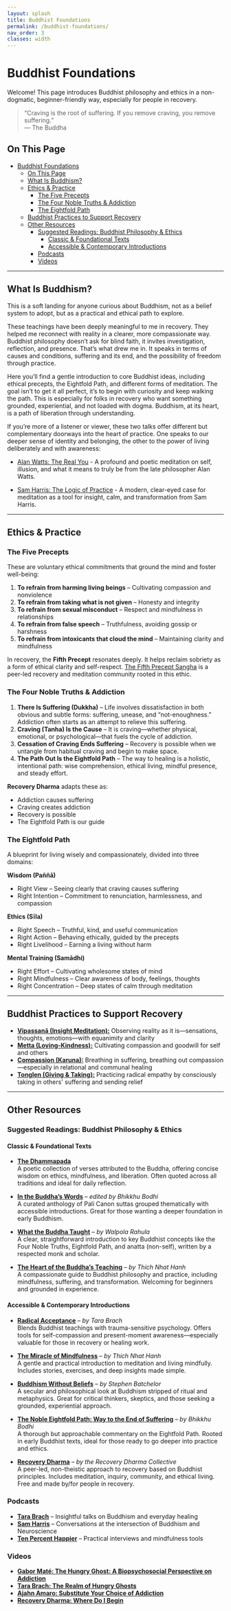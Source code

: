 ```yaml
---
layout: splash
title: Buddhist Foundations
permalink: /buddhist-foundations/
nav_order: 3
classes: width
---
```

# Buddhist Foundations
Welcome! This page introduces Buddhist philosophy and ethics in a non-dogmatic, beginner-friendly way, especially for people in recovery. 

> “Craving is the root of suffering. If you remove craving, you remove suffering.”  
> — The Buddha

<div class="section-divider"></div>

## On This Page
- [Buddhist Foundations](#buddhist-foundations)
  - [On This Page](#on-this-page)
  - [What Is Buddhism?](#what-is-buddhism)
  - [Ethics & Practice](#ethics--practice)
    - [The Five Precepts](#the-five-precepts)
    - [The Four Noble Truths & Addiction](#the-four-noble-truths--addiction)
    - [The Eightfold Path](#the-eightfold-path)
  - [Buddhist Practices to Support Recovery](#buddhist-practices-to-support-recovery)
  - [Other Resources](#other-resources)
    - [Suggested Readings: Buddhist Philosophy & Ethics](#suggested-readings-buddhist-philosophy--ethics)
      - [Classic & Foundational Texts](#classic--foundational-texts)
      - [Accessible & Contemporary Introductions](#accessible--contemporary-introductions)
    - [Podcasts](#podcasts)
    - [Videos](#videos)

<hr class="zen-divider">

## What Is Buddhism?
This is a soft landing for anyone curious about Buddhism, not as a belief system to adopt, but as a practical and ethical path to explore.

These teachings have been deeply meaningful to me in recovery. They helped me reconnect with reality in a clearer, more compassionate way. Buddhist philosophy doesn’t ask for blind faith, it invites investigation, reflection, and presence. That’s what drew me in. It speaks in terms of causes and conditions, suffering and its end, and the possibility of freedom through practice.

Here you’ll find a gentle introduction to core Buddhist ideas, including ethical precepts, the Eightfold Path, and different forms of meditation. The goal isn’t to get it all perfect, it’s to begin with curiosity and keep walking the path. This is especially for folks in recovery who want something grounded, experiential, and not loaded with dogma. Buddhism, at its heart, is a path of liberation through understanding.

If you’re more of a listener or viewer, these two talks offer different but complementary doorways into the heart of practice. One speaks to our deeper sense of identity and belonging, the other to the power of living deliberately and with awareness:

- [Alan Watts: The Real You](https://youtu.be/mMRrCYPxD0I?si=tNn3_KuxT-7LYDHR) - A profound and poetic meditation on self, illusion, and what it means to truly be from the late philosopher Alan Watts.

- [Sam Harris: The Logic of Practice](https://www.youtube.com/watch?v=2vcisHKJ3JA) - A modern, clear-eyed case for meditation as a tool for insight, calm, and transformation from Sam Harris.
  
<hr class="zen-divider">

## Ethics & Practice

### The Five Precepts

These are voluntary ethical commitments that ground the mind and foster well-being:

1. **To refrain from harming living beings** – Cultivating compassion and nonviolence  
2. **To refrain from taking what is not given** – Honesty and integrity  
3. **To refrain from sexual misconduct** – Respect and mindfulness in relationships  
4. **To refrain from false speech** – Truthfulness, avoiding gossip or harshness  
5. **To refrain from intoxicants that cloud the mind** – Maintaining clarity and mindfulness

In recovery, the **Fifth Precept** resonates deeply. It helps reclaim sobriety as a form of ethical clarity and self-respect. [The Fifth Precept Sangha](https://5th-precept.org/fifth-precept-recovery-community) is a peer-led recovery and meditation community rooted in this ethic.

<div class="section-divider"></div>

### The Four Noble Truths & Addiction

1. **There Is Suffering (Dukkha)** – Life involves dissatisfaction in both obvious and subtle forms: suffering, unease, and “not-enoughness.” Addiction often starts as an attempt to relieve this suffering.
2. **Craving (Tanha) Is the Cause** – It is craving—whether physical, emotional, or psychological—that fuels the cycle of addiction.
3. **Cessation of Craving Ends Suffering** – Recovery is possible when we untangle from habitual craving and begin to make space.
4. **The Path Out Is the Eightfold Path** – The way to healing is a holistic, intentional path: wise comprehension, ethical living, mindful presence, and steady effort.

**Recovery Dharma** adapts these as:
- Addiction causes suffering  
- Craving creates addiction  
- Recovery is possible  
- The Eightfold Path is our guide

<div class="section-divider"></div>

### The Eightfold Path

A blueprint for living wisely and compassionately, divided into three domains:

**Wisdom (Paññā)**  
- Right View – Seeing clearly that craving causes suffering  
- Right Intention – Commitment to renunciation, harmlessness, and compassion

**Ethics (Sīla)**  
- Right Speech – Truthful, kind, and useful communication  
- Right Action – Behaving ethically, guided by the precepts  
- Right Livelihood – Earning a living without harm

**Mental Training (Samādhi)**  
- Right Effort – Cultivating wholesome states of mind  
- Right Mindfulness – Clear awareness of body, feelings, thoughts  
- Right Concentration – Deep states of calm through meditation

<hr class="zen-divider">

## Buddhist Practices to Support Recovery
- **[Vipassanā (Insight Meditation):](https://www.youtube.com/watch?v=tw7XBKhZJh4)** Observing reality as it is—sensations, thoughts, emotions—with equanimity and clarity  
- **[Metta (Loving-Kindness):](https://insighttimer.com/recoverydharma/guided-meditations/metta-lovingkindness-2)** Cultivating compassion and goodwill for self and others  
- **[Compassion (Karuna):](https://insighttimer.com/nutjob4life/guided-meditations/compassion-meditation-from-recovery-dharma)** Breathing in suffering, breathing out compassion—especially in relational and communal healing  
- **[Tonglen (Giving & Taking):](https://www.youtube.com/watch?v=amrGu1oHsvQ)** Practicing radical empathy by consciously taking in others' suffering and sending relief  

<hr class="zen-divider">

## Other Resources

### Suggested Readings: Buddhist Philosophy & Ethics

#### Classic & Foundational Texts

- **[The Dhammapada](https://www.buddhanet.net/pdf_file/scrndhamma.pdf)**  
  A poetic collection of verses attributed to the Buddha, offering concise wisdom on ethics, mindfulness, and liberation. Often quoted across all traditions and ideal for daily reflection.

- **[In the Buddha’s Words](https://static.sariputta.com/pdf/tipitaka/817/Sutta_In_the_Buddhas_Words_-_An_Anthology_of_Discourses_from_the_Pali_Canon_pdf.pdf)** – *edited by Bhikkhu Bodhi*  
  A curated anthology of Pali Canon suttas grouped thematically with accessible introductions. Great for those wanting a deeper foundation in early Buddhism.

- **[What the Buddha Taught](http://media.voog.com/0000/0037/7838/files/Walpola%20Rahula%20-%20What%20the%20Buddha%20Taught.pdf.pdf)** – *by Walpola Rahula*  
  A clear, straightforward introduction to key Buddhist concepts like the Four Noble Truths, Eightfold Path, and anatta (non-self), written by a respected monk and scholar.

- **[The Heart of the Buddha’s Teaching](https://www.dwms.org/uploads/8/7/8/7/87873912/thich_nhat_hanh_-_the_heart_of_buddhas_teaching.pdf)** – *by Thich Nhat Hanh*  
  A compassionate guide to Buddhist philosophy and practice, including mindfulness, suffering, and transformation. Welcoming for beginners and grounded in experience.

<div class="section-divider"></div>

#### Accessible & Contemporary Introductions

- **[Radical Acceptance](https://archive.org/details/tarabrachradicalacceptanceembracingyourlifewiththeheartofabuddhabantam2004)** – *by Tara Brach*  
  Blends Buddhist teachings with trauma-sensitive psychology. Offers tools for self-compassion and present-moment awareness—especially valuable for those in recovery or healing work.

- **[The Miracle of Mindfulness](https://truthbrary.mpaq.org/BOOKS/Spirituality%2C%20Meditation%2C%20Self-finding%20%28Books%29/Zen%20Buddhism%20-%20Thich%20Nhat%20Hanh/The_Miracle_of_Mindfulness__An_Introductio_-_Thich_Nhat_Hanh.pdf)** – *by Thich Nhat Hanh*  
  A gentle and practical introduction to meditation and living mindfully. Includes stories, exercises, and deep insights made simple.

- **[Buddhism Without Beliefs](https://jaygarfield.org/wp-content/uploads/2014/01/buddhism-without-beliefs.pdf)** – *by Stephen Batchelor*  
  A secular and philosophical look at Buddhism stripped of ritual and metaphysics. Great for critical thinkers, skeptics, and those seeking a grounded, experiential approach.

- **[The Noble Eightfold Path: Way to the End of Suffering](https://www.openheartzen.org/uploads/3/1/2/1/31214929/the_noble_eightfold_path-by_bhikkhu_bodhi.pdf)** – *by Bhikkhu Bodhi*  
  A thorough but approachable commentary on the Eightfold Path. Rooted in early Buddhist texts, ideal for those ready to go deeper into practice and ethics.

- **[Recovery Dharma](https://recoverydharma.org/book)** – *by the Recovery Dharma Collective*  
  A peer-led, non-theistic approach to recovery based on Buddhist principles. Includes meditation, inquiry, community, and ethical living. Free and made by/for people in recovery.

<div class="section-divider"></div>

### Podcasts
- **[Tara Brach](https://www.tarabrach.com/desire/)** – Insightful talks on Buddhism and everyday healing  
- **[Sam Harris](https://www.samharris.org/podcasts)** – Conversations at the intersection of Buddhism and Neuroscience  
- **[Ten Percent Happier](https://www.tenpercent.com/podcast)** – Practical interviews and mindfulness tools

<div class="section-divider"></div>

### Videos
- **[Gabor Maté: The Hungry Ghost: A Biopsychosocial Perspective on Addiction](https://www.youtube.com/watch?v=NC5dp9q0Tg0)**  
- **[Tara Brach: The Realm of Hungry Ghosts](https://www.tarabrach.com/the-realm-of-hungry-ghosts/)**  
- **[Ajahn Amaro: Substitute Your Choice of Addiction](https://www.youtube.com/watch?v=aaWrYOfZKdA)**  
- **[Recovery Dharma: Where Do I Begin](https://www.youtube.com/watch?v=ZkGK5tl-Kn0)**  